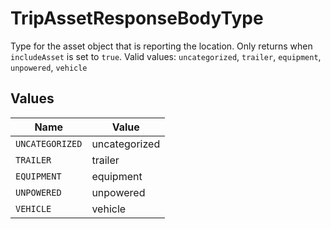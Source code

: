 # TripAssetResponseBodyType

Type for the asset object that is reporting the location. Only returns when `includeAsset` is set to `true`.  Valid values: `uncategorized`, `trailer`, `equipment`, `unpowered`, `vehicle`


## Values

| Name            | Value           |
| --------------- | --------------- |
| `UNCATEGORIZED` | uncategorized   |
| `TRAILER`       | trailer         |
| `EQUIPMENT`     | equipment       |
| `UNPOWERED`     | unpowered       |
| `VEHICLE`       | vehicle         |